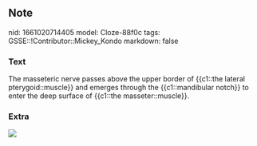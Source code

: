 ## Note
nid: 1661020714405
model: Cloze-88f0c
tags: GSSE::!Contributor::Mickey_Kondo
markdown: false

### Text
The masseteric nerve passes above the upper border of {{c1::the lateral pterygoid::muscle}} and emerges through the {{c1::mandibular notch}} to enter the deep surface of {{c1::the masseter::muscle}}.

### Extra
<img src="070417_0934_MandibularN1.jpg">
